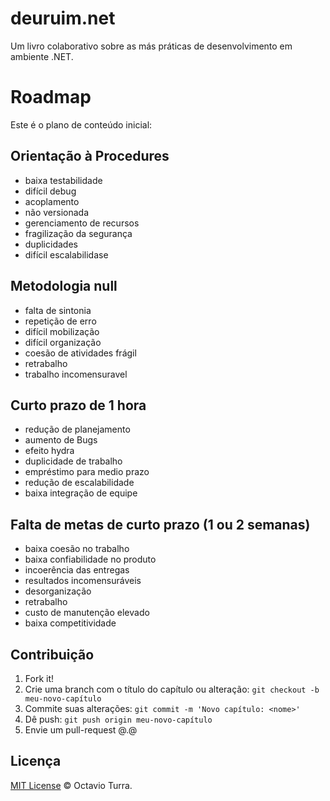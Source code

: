 deuruim.net
===========

Um livro colaborativo sobre as más práticas de desenvolvimento em ambiente .NET.

Roadmap
===========

Este é o plano de conteúdo inicial:

Orientação à Procedures
-----------------------
- baixa testabilidade
- difícil debug
- acoplamento
- não versionada
- gerenciamento de recursos
- fragilização da segurança 
- duplicidades
- difícil escalabilidase

Metodologia null
-----------------------
- falta de sintonia
- repetição de erro
- difícil mobilização
- difícil organização
- coesão de atividades frágil
- retrabalho
- trabalho incomensuravel

Curto prazo de 1 hora
-----------------------
- redução de planejamento
- aumento de Bugs
- efeito hydra
- duplicidade de trabalho
- empréstimo para medio prazo
- redução de escalabilidade
- baixa integração de equipe 
 
Falta de metas de curto prazo (1 ou 2 semanas)
-----------------------
- baixa coesão no trabalho
- baixa confiabilidade no produto
- incoerência das entregas
- resultados incomensuráveis
- desorganização
- retrabalho
- custo de manutenção elevado
- baixa competitividade

## Contribuição

1. Fork it!
2. Crie uma branch com o título do capítulo ou alteração: `git checkout -b meu-novo-capítulo`
3. Commite suas alterações: `git commit -m 'Novo capítulo: <nome>'`
4. Dê push: `git push origin meu-novo-capítulo`
5. Envie um pull-request @.@


## Licença

[MIT License](http://octavioturra.mit-license.org/) © Octavio Turra.
